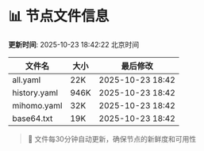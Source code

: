 # 📊 节点文件信息

**更新时间**: 2025-10-23 18:42:22 北京时间

| 文件名 | 大小 | 最后修改 |
|--------|------|----------|
| all.yaml | 22K | 2025-10-23 18:42 |
| history.yaml | 946K | 2025-10-23 18:42 |
| mihomo.yaml | 32K | 2025-10-23 18:42 |
| base64.txt | 19K | 2025-10-23 18:42 |

> 🔄 文件每30分钟自动更新，确保节点的新鲜度和可用性
